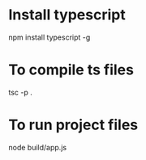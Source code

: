 # Install typescript
npm install typescript -g

# To compile ts files
tsc -p .

# To run project files
node build/app.js